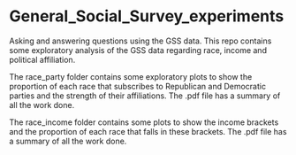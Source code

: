 # General_Social_Survey_experiments
Asking and answering questions using the GSS data. This repo contains some exploratory analysis of the GSS data regarding race, income and political affiliation.

The race_party folder contains some exploratory plots to show the proportion of each race that subscribes to Republican and Democratic parties and the strength of their affiliations. The .pdf file has a summary of all the work done.

The race_income folder contains some plots to show the income brackets and the proportion of each race that falls in these brackets. The .pdf file has a summary of all the work done.

